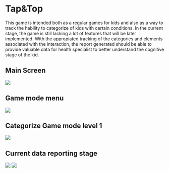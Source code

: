 <h1>Tap&Top</h1>
<div>
	<p>
		This game is intended both as a regular games for kids and also as a way to track the hability to
		categorize of kids with certain conditions. In the current stage, the game is still lacking a lot
		of features that will be later implemented. With the appropiated tracking of the categories and
		elements associated with the interaction, the report generated should be able to provide valuable
		data for health specialist to better understand the cognitive stage of the kid. 
	</p>
</div>
<div id="content" width="100%">
	<h2>Main Screen</h2>
	<img src="https://github.com/Ginazai/stimulation-game/assets/67808421/bb7c26f2-c892-4cdf-b69e-0f3555d9d6aa">
	<h2>Game mode menu</h2>
	<img src="https://github.com/Ginazai/stimulation-game/assets/67808421/cbd307c7-4c04-46c0-8143-f5b328d9550e">
	<h2>Categorize Game mode level 1</h2>
	<img src="https://github.com/Ginazai/stimulation-game/assets/67808421/9764d73d-d9ac-4001-b50a-6b12a07f9ab5">
	<h2>Current data reporting stage</h2>
	<img src="https://github.com/Ginazai/stimulation-game/assets/67808421/f2a508a3-b174-4bad-b1e8-e76c203aedde">
	<img src="https://github.com/Ginazai/stimulation-game/assets/67808421/9f5683b2-388c-42e6-84af-6d45683aa847"
	style="margin-left: auto; margin-right: auto;">
</div>